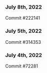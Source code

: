 ### July 8th, 2022

Commit #222141

### July 5th, 2022

Commit #314353


### July 4th, 2022

Commit #72281
